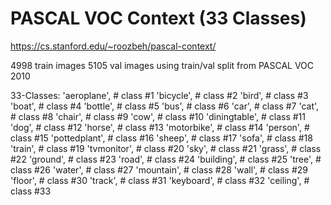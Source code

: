 # PASCAL VOC Context (33 Classes)

https://cs.stanford.edu/~roozbeh/pascal-context/

4998 train images
5105 val images
using train/val split from PASCAL VOC 2010


33-Classes:
        'aeroplane',    # class #1
        'bicycle',      # class #2
        'bird',         # class #3
        'boat',         # class #4
        'bottle',       # class #5
        'bus',          # class #6
        'car',          # class #7
        'cat',          # class #8
        'chair',        # class #9
        'cow',          # class #10
        'diningtable',  # class #11
        'dog',          # class #12
        'horse',        # class #13
        'motorbike',    # class #14
        'person',       # class #15
        'pottedplant',  # class #16
        'sheep',        # class #17
        'sofa',         # class #18
        'train',        # class #19
        'tvmonitor',    # class #20
        'sky',          # class #21
        'grass',        # class #22
        'ground',       # class #23
        'road',         # class #24
        'building',     # class #25
        'tree',         # class #26
        'water',        # class #27
        'mountain',     # class #28
        'wall',         # class #29
        'floor',        # class #30
        'track',        # class #31
        'keyboard',     # class #32
        'ceiling',      # class #33

